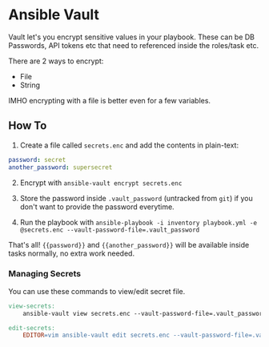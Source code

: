 # Ansible Vault

Vault let's you encrypt sensitive values in your playbook. These can be DB Passwords, API tokens etc that need to referenced inside the roles/task etc.

There are 2 ways to encrypt:

- File
- String

IMHO encrypting with a file is better even for a few variables.

## How To

1. Create a file called `secrets.enc` and add the contents in plain-text:

```yaml
password: secret
another_password: supersecret
```

2. Encrypt with `ansible-vault encrypt secrets.enc`

3. Store the password inside `.vault_password` (untracked from `git`) if you don't want to provide the password everytime.

4. Run the playbook with `ansible-playbook -i inventory playbook.yml -e @secrets.enc --vault-password-file=.vault_password`

That's all! `{{password}}` and `{{another_password}}` will be available inside tasks normally, no extra work needed.

### Managing Secrets

You can use these commands to view/edit secret file.

```Makefile
view-secrets:
	ansible-vault view secrets.enc --vault-password-file=.vault_password

edit-secrets:
	EDITOR=vim ansible-vault edit secrets.enc --vault-password-file=.vault_password
```
